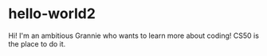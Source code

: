 # hello-world2
Hi! I'm an ambitious Grannie who wants to learn more about coding! CS50 is the place to do it.
